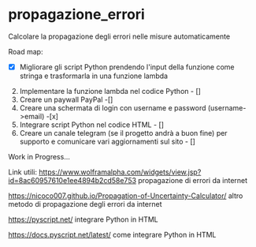 # propagazione_errori
Calcolare la propagazione degli errori nelle misure automaticamente

Road map:
- [x] Migliorare gli script Python prendendo l'input della funzione come stringa e trasformarla in una funzione lambda 
2) Implementare la funzione lambda nel codice Python - []
3) Creare un paywall PayPal -[]
4) Creare una schermata di login con username e password (username->email) -[x]
5) Integrare script Python nel codice HTML - []
6) Creare un canale telegram (se il progetto andrà a buon fine) per supporto e comunicare vari aggiornamenti sul sito - []

Work in Progress...


Link utili:
https://www.wolframalpha.com/widgets/view.jsp?id=8ac60957610e1ee4894b2cd58e753 propagazione di errori da internet

https://nicoco007.github.io/Propagation-of-Uncertainty-Calculator/ altro metodo di propagazione degli errori da internet

https://pyscript.net/ integrare Python in HTML

https://docs.pyscript.net/latest/ come integrare Python in HTML




